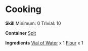 <!-- TITLE: Hardtack -->
<!-- SUBTITLE: A simple biscuit made from flour and water -->
# Cooking
**Skill**
Minimum: 0
Trivial: 10

**Container**
[Spit](spit)

**Ingredients**
[Vial of Water](vial-of-water) x 1
[Flour](flour) x 1